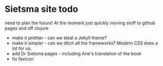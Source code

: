 # Sietsma site todo

need to plan the future! At the moment just quickly moving stuff to github pages and off clojure

* make it prettier - can we steal a Jekyll theme?
* make it simpler - can we ditch all the frameworks?  Modern CSS does a lot for us.
* add Dr Sietsma pages - including Arie's translation of the book
* fix favicon
